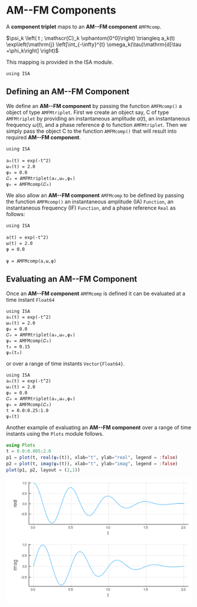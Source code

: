 # AM--FM Components

A **component triplet**  maps to an **AM--FM component** `AMFMcomp`.

$\psi_k \left( t ; \mathscr{C}_k \vphantom{0^0}\right) \triangleq a_k(t) \exp\left(\mathrm{j} \left[\int_{-\infty}^{t} \omega_k(\tau)\mathrm{d}\tau +\phi_k\right] \right)$

This mapping is provided in the ISA module.
```
using ISA
```

## Defining an AM--FM Component
We define an **AM--FM component** by passing the function `AMFMcomp()` a object
of type `AMFMtriplet`. First we create an object say, C of type `AMFMtriplet`
by providing an instantaneous amplitude $a(t)$, an instantaneous frequency
$\omega(t)$, and a phase reference $\phi$ to function `AMFMtriplet`.
Then we simply pass the object C to the function `AMFMcomp()` that will
result into required **AM--FM component**.

```@example
using ISA

a₀(t) = exp(-t^2)
ω₀(t) = 2.0
φ₀ = 0.0
𝐶₀ = AMFMtriplet(a₀,ω₀,φ₀)
ψ₀ = AMFMcomp(𝐶₀)

```
We also allow an **AM--FM component** `AMFMcomp` to be defined by passing the
function `AMFMcomp()` an instantaneous amplitude (IA) `Function`,
an instantaneous frequency (IF) `Function`, and a phase reference `Real` as
follows:

```@example
using ISA

a(t) = exp(-t^2)
ω(t) = 2.0
φ = 0.0

ψ = AMFMcomp(a,ω,φ)

```

## Evaluating an AM--FM Component
Once an  **AM--FM component** `AMFMcomp` is defined it can be evaluated at
a time instant `Float64`

```@example
using ISA
a₀(t) = exp(-t^2)
ω₀(t) = 2.0
φ₀ = 0.0
𝐶₀ = AMFMtriplet(a₀,ω₀,φ₀)
ψ₀ = AMFMcomp(𝐶₀)
t₀ = 0.15
ψ₀(t₀)

```
or over a range of time instants `Vector{Float64}`.

```@example
using ISA
a₀(t) = exp(-t^2)
ω₀(t) = 2.0
φ₀ = 0.0
𝐶₀ = AMFMtriplet(a₀,ω₀,φ₀)
ψ₀ = AMFMcomp(𝐶₀)
t = 0.0:0.25:1.0
ψ₀(t)

```

Another example of evaluating an **AM--FM component** over a range of time instants using the `Plots` module follows.

```julia
using Plots
t = 0.0:0.005:2.0
p1 = plot(t, real(ψ₀(t)), xlab="t", ylab="real", legend = :false)
p2 = plot(t, imag(ψ₀(t)), xlab="t", ylab="imag", legend = :false)
plot(p1, p2, layout = (2,1))
```
[![](https://raw.githubusercontent.com/ssandova/ISAdocs/master/images/CompEval.png)](https://raw.githubusercontent.com/ssandova/ISAdocs/master/images/CompEval.png)

